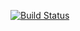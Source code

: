 [![Build Status](https://ci.consulo.io/job/consulo-dotnet-core/badge/icon)](https://ci.consulo.io/job/consulo-dotnet-core/)